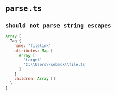 # `parse.ts`

## `should not parse string escapes`

```javascript
Array [
  Tag {
    name: 'filelink'
    attributes: Map [
      Array [
        'target'
        'C:\\Users\\sebmck\\file.ts'
      ]
    ]
    children: Array []
  }
]
```
